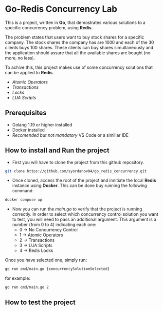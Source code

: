 # Go-Redis Concurrency Lab

This is a project, written in **Go**, that demostrates various solutions to a specific concurrency problem, using **Redis**. 

The problem states that users want to buy stock shares for a specific company. The stock shares the company has are 1000 and each of the 30 clients buys 100 shares. These clients can buy shares simultaneously and the application should assure that all the available shares are bought (no more, no less).

To achive this, this project makes use of some concurrency solutions that can be applied to **Redis**.

- *Atomic Operators*
- *Transactions*
- *Locks*
- *LUA Scripts*


## Prerequisites

- Golang 1.19 or higher installed 
- Docker installed
- _Recomended but not mandatory_ VS Code or a similiar IDE 

## How to install and Run the project

- First you will have to clone the project from this github repository.

```bash
git clone https://github.com/syordanov94/go_redis_concurrency.git
```

- Once cloned, access the root of the project and innitiate the local **Redis** instance using **Docker**. This can be done buy running the following command:

```bash
docker compose up
```

- Now you can run the _main.go_ to verify that the project is running correctly. In order to select which concurrency control solution you want to test, you will need to pass an additional argument. This argument is a number (from 0 to 4) indicating each one:
    - 0 -> No Concurrency Control
    - 1 -> Atomic Operators
    - 2 -> Transactions
    - 3 -> LUA Scripts
    - 4 -> Redis Locks

Once you have selected one, simply run:

```bash
go run cmd/main.go {concurrencySolutionSelected}
```

for example:

```bash
go run cmd/main.go 2
```

## How to test the project